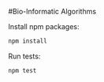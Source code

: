 #Bio-Informatic Algorithms

Install npm packages:
```bash
npm install
```

Run tests:
```bash
npm test
```